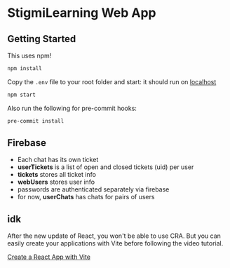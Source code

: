# StigmiLearning Web App

## Getting Started

This uses npm!

```sh
npm install
```

Copy the `.env` file to your root folder and start: it should run on [localhost](http://localhost:3000)

```sh
npm start
```

Also run the following for pre-commit hooks:

```sh
pre-commit install
```

## Firebase

- Each chat has its own ticket
- **userTickets** is a list of open and closed tickets (uid) per user
- **tickets** stores all ticket info
- **webUsers** stores user info
- passwords are authenticated separately via firebase
- for now, **userChats** has chats for pairs of users

## idk

After the new update of React, you won't be able to use CRA. But you can easily create your applications with Vite before following the video tutorial.

[Create a React App with Vite](https://github.com/safak/youtube23/tree/react-mini)
